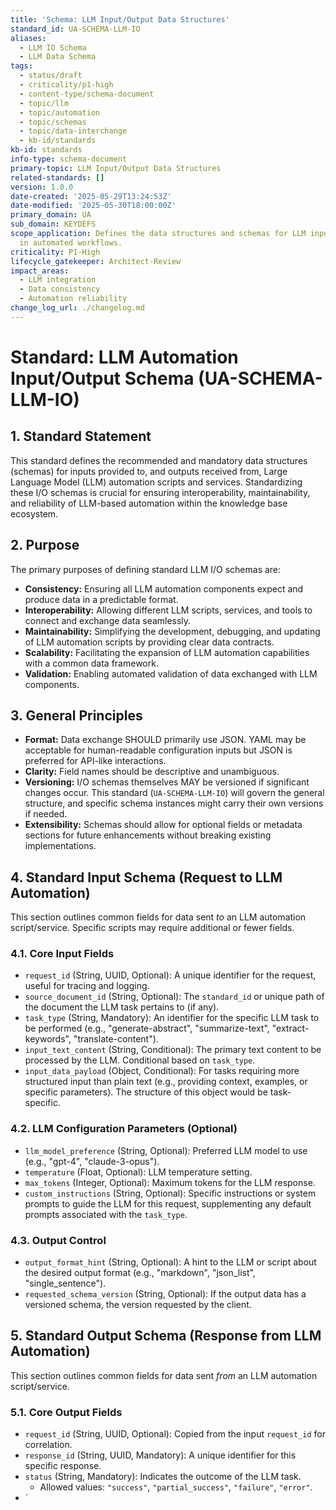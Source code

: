```yaml
---
title: 'Schema: LLM Input/Output Data Structures'
standard_id: UA-SCHEMA-LLM-IO
aliases:
  - LLM IO Schema
  - LLM Data Schema
tags:
  - status/draft
  - criticality/p1-high
  - content-type/schema-document
  - topic/llm
  - topic/automation
  - topic/schemas
  - topic/data-interchange
  - kb-id/standards
kb-id: standards
info-type: schema-document
primary-topic: LLM Input/Output Data Structures
related-standards: []
version: 1.0.0
date-created: '2025-05-29T13:24:53Z'
date-modified: '2025-05-30T18:00:00Z'
primary_domain: UA
sub_domain: KEYDEFS
scope_application: Defines the data structures and schemas for LLM input and output
  in automated workflows.
criticality: P1-High
lifecycle_gatekeeper: Architect-Review
impact_areas:
  - LLM integration
  - Data consistency
  - Automation reliability
change_log_url: ./changelog.md
---
```

# Standard: LLM Automation Input/Output Schema (UA-SCHEMA-LLM-IO)

## 1. Standard Statement

This standard defines the recommended and mandatory data structures (schemas) for inputs provided to, and outputs received from, Large Language Model (LLM) automation scripts and services. Standardizing these I/O schemas is crucial for ensuring interoperability, maintainability, and reliability of LLM-based automation within the knowledge base ecosystem.

## 2. Purpose

The primary purposes of defining standard LLM I/O schemas are:
-   **Consistency:** Ensuring all LLM automation components expect and produce data in a predictable format.
-   **Interoperability:** Allowing different LLM scripts, services, and tools to connect and exchange data seamlessly.
-   **Maintainability:** Simplifying the development, debugging, and updating of LLM automation scripts by providing clear data contracts.
-   **Scalability:** Facilitating the expansion of LLM automation capabilities with a common data framework.
-   **Validation:** Enabling automated validation of data exchanged with LLM components.

## 3. General Principles

-   **Format:** Data exchange SHOULD primarily use JSON. YAML may be acceptable for human-readable configuration inputs but JSON is preferred for API-like interactions.
-   **Clarity:** Field names should be descriptive and unambiguous.
-   **Versioning:** I/O schemas themselves MAY be versioned if significant changes occur. This standard (`UA-SCHEMA-LLM-IO`) will govern the general structure, and specific schema instances might carry their own versions if needed.
-   **Extensibility:** Schemas should allow for optional fields or metadata sections for future enhancements without breaking existing implementations.

## 4. Standard Input Schema (Request to LLM Automation)

This section outlines common fields for data sent *to* an LLM automation script/service. Specific scripts may require additional or fewer fields.

### 4.1. Core Input Fields
-   `request_id` (String, UUID, Optional): A unique identifier for the request, useful for tracing and logging.
-   `source_document_id` (String, Optional): The `standard_id` or unique path of the document the LLM task pertains to (if any).
-   `task_type` (String, Mandatory): An identifier for the specific LLM task to be performed (e.g., "generate-abstract", "summarize-text", "extract-keywords", "translate-content").
-   `input_text_content` (String, Conditional): The primary text content to be processed by the LLM. Conditional based on `task_type`.
-   `input_data_payload` (Object, Conditional): For tasks requiring more structured input than plain text (e.g., providing context, examples, or specific parameters). The structure of this object would be task-specific.

### 4.2. LLM Configuration Parameters (Optional)
-   `llm_model_preference` (String, Optional): Preferred LLM model to use (e.g., "gpt-4", "claude-3-opus").
-   `temperature` (Float, Optional): LLM temperature setting.
-   `max_tokens` (Integer, Optional): Maximum tokens for the LLM response.
-   `custom_instructions` (String, Optional): Specific instructions or system prompts to guide the LLM for this request, supplementing any default prompts associated with the `task_type`.

### 4.3. Output Control
-   `output_format_hint` (String, Optional): A hint to the LLM or script about the desired output format (e.g., "markdown", "json_list", "single_sentence").
-   `requested_schema_version` (String, Optional): If the output data has a versioned schema, the version requested by the client.

## 5. Standard Output Schema (Response from LLM Automation)

This section outlines common fields for data sent *from* an LLM automation script/service.

### 5.1. Core Output Fields
-   `request_id` (String, UUID, Optional): Copied from the input `request_id` for correlation.
-   `response_id` (String, UUID, Mandatory): A unique identifier for this specific response.
-   `status` (String, Mandatory): Indicates the outcome of the LLM task.
    -   Allowed values: `"success"`, `"partial_success"`, `"failure"`, `"error"`.
-   `